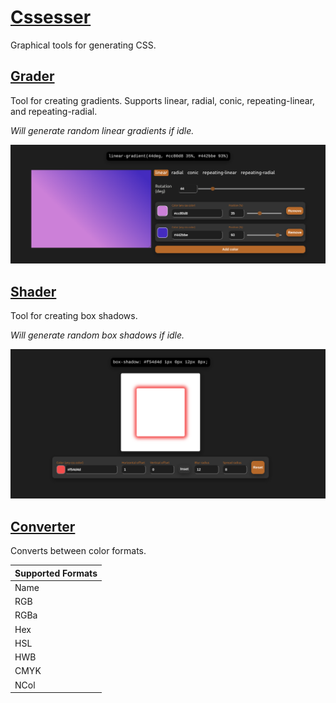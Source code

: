# [Cssesser](https://cssesser.web.app/)

Graphical tools for generating CSS.

## [Grader](https://cssesser.web.app/grader)

Tool for creating gradients. Supports linear, radial, conic, repeating-linear, and repeating-radial.

_Will generate random linear gradients if idle._

![grader-preview](src/assets/previews/cssesser-grader.png)

## [Shader](https://cssesser.web.app/shader)

Tool for creating box shadows.

_Will generate random box shadows if idle._

![grader-preview](src/assets/previews/cssesser-shader.png)

## [Converter](https://cssesser.web.app/converter)

Converts between color formats.

| Supported Formats |
| ----------------- |
| Name              |
| RGB               |
| RGBa              |
| Hex               |
| HSL               |
| HWB               |
| CMYK              |
| NCol              |
